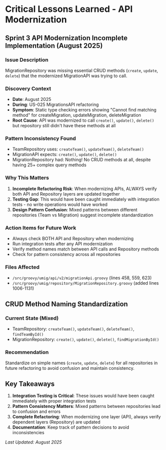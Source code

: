 # Critical Lessons Learned - API Modernization

## Sprint 3 API Modernization Incomplete Implementation (August 2025)

### Issue Description
MigrationRepository was missing essential CRUD methods (`create`, `update`, `delete`) that the modernized MigrationAPI was trying to call.

### Discovery Context
- **Date**: August 2025
- **During**: US-025 MigrationsAPI refactoring
- **Symptom**: Static type checking errors showing "Cannot find matching method" for createMigration, updateMigration, deleteMigration
- **Root Cause**: API was modernized to call `create()`, `update()`, `delete()` but repository still didn't have these methods at all

### Pattern Inconsistency Found
- TeamRepository uses: `createTeam()`, `updateTeam()`, `deleteTeam()`
- MigrationAPI expects: `create()`, `update()`, `delete()`
- MigrationRepository had: Nothing! No CRUD methods at all, despite having 25+ complex query methods

### Why This Matters
1. **Incomplete Refactoring Risk**: When modernizing APIs, ALWAYS verify both API and Repository layers are updated together
2. **Testing Gap**: This would have been caught immediately with integration tests - no write operations would have worked
3. **Design Pattern Confusion**: Mixed patterns between different repositories (Team vs Migration) suggest incomplete standardization

### Action Items for Future Work
- Always check BOTH API and Repository when modernizing
- Run integration tests after any API modernization
- Verify method names match between API calls and Repository methods
- Check for pattern consistency across all repositories

### Files Affected
- `/src/groovy/umig/api/v2/migrationApi.groovy` (lines 458, 559, 623)
- `/src/groovy/umig/repository/MigrationRepository.groovy` (added lines 1006-1131)

## CRUD Method Naming Standardization

### Current State (Mixed)
- TeamRepository: `createTeam()`, `updateTeam()`, `deleteTeam()`, `findTeamById()`
- MigrationRepository: `create()`, `update()`, `delete()`, `findMigrationById()`

### Recommendation
Standardize on simple names (`create`, `update`, `delete`) for all repositories in future refactoring to avoid confusion and maintain consistency.

## Key Takeaways
1. **Integration Testing is Critical**: These issues would have been caught immediately with proper integration tests
2. **Pattern Consistency Matters**: Mixed patterns between repositories lead to confusion and errors
3. **Complete Refactoring**: When modernizing one layer (API), always verify dependent layers (Repository) are updated
4. **Documentation**: Keep track of pattern decisions to avoid inconsistencies

_Last Updated: August 2025_